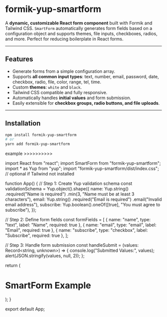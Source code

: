 # formik-yup-smartform

A **dynamic, customizable React form component** built with Formik and Tailwind CSS. `SmartForm` automatically generates form fields based on a configuration object and supports themes, file inputs, checkboxes, radios, and more. Perfect for reducing boilerplate in React forms.

---

## Features

- Generate forms from a simple configuration array.
- Supports **all common input types**: text, number, email, password, date, checkbox, radio, file, color, range, tel, time.
- Custom **themes**: `white` and `black`.
- Tailwind CSS compatible and fully responsive.
- Automatically handles **initial values** and form submission.
- Easily extensible for **checkbox groups, radio buttons, and file uploads**.

---

## Installation

```bash
npm install formik-yup-smartform
# or
yarn add formik-yup-smartform
```

example >>>>>>>>>>

import React from "react";
import SmartForm from "formik-yup-smartform";
import \* as Yup from "yup";
import "formik-yup-smartform/dist/index.css"; // optional if Tailwind not installed

function App() {
// Step 1: Create Yup validation schema
const validationSchema = Yup.object().shape({
name: Yup.string()
.required("Name is required")
.min(3, "Name must be at least 3 characters"),
email: Yup.string()
.required("Email is required")
.email("Invalid email address"),
subscribe: Yup.boolean().oneOf([true], "You must agree to subscribe"),
});

// Step 2: Define form fields
const formFields = [
{ name: "name", type: "text", label: "Name", required: true },
{ name: "email", type: "email", label: "Email", required: true },
{ name: "subscribe", type: "checkbox", label: "Subscribe", required: true },
];

// Step 3: Handle form submission
const handleSubmit = (values: Record<string, unknown>) => {
console.log("Submitted Values:", values);
alert(JSON.stringify(values, null, 2));
};

return (
<div className="w-fit mx-auto p-4">
<h1 className="text-2xl font-bold mb-4">SmartForm Example</h1>
<SmartForm
validationSchema={validationSchema} // pass Yup schema
formValues={formFields} // pass fields array
formSubmit={handleSubmit} // submit callback
width="max-w-md" // optional: adjust width
/>
</div>
);
}

export default App;

> > > > > > > > > > > > > > > > > > > > > > > > > > > > > > > > > > > > > > > > > > > > > > > > > > > > > > > > > > > > >
